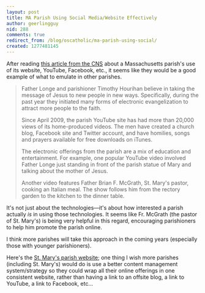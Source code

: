 ```yaml
---
layout: post
title: MA Parish Using Social Media/Website Effectively
author: geerlingguy
nid: 288
comments: true
redirect_from: /blog/oscatholic/ma-parish-using-social/
created: 1277481145
---
```

<p>After reading <a href="http://www.catholicnews.com/data/stories/cns/1002362.htm">this article from the CNS</a> about a Massachusetts parish&#39;s use of its website, YouTube, Facebook, etc., it seems like they would be a good example of what to emulate in other parishes.</p>
<blockquote>
<p>Father Longe and parishioner Timothy Hourihan believe in taking the message of Jesus to new people in new ways. Specifically, during the past year they initiated many forms of electronic evangelization to attract more people to the faith.</p>
<p>Since April 2009, the parish YouTube site has had more than 20,000 views of its home-produced videos. The men have created a church blog, Facebook site and Twitter account, and have homilies, songs and prayers available for free downloads on iTunes.</p>
<p>The electronic offerings from the parish are a mix of education and entertainment. For example, one popular YouTube video involved Father Longe just standing in front of the parish statue of Mary and talking about the mother of Jesus.</p>
<p>Another video features Father Brian F. McGrath, St. Mary&#39;s pastor, cooking an Italian meal. The show follows him from the rectory garden to the kitchen to the dinner table.</p>
</blockquote>
<p>It&#39;s not just about the technologies&mdash;it&#39;s about how interested a parish actually <em>is</em> in using those technologies. It seems like Fr. McGrath (the pastor of St. Mary&#39;s) is being very helpful in this regard, encouraging parishioners to help him promote the parish online.</p>
<p>I think more parishes will take this approach in the coming years (especially those with younger parishioners).</p>
<p>Here&#39;s the <a href="http://www.stmaryswestfield.org/">St. Mary&#39;s parish website</a>; one thing I wish more parishes (including St. Mary&#39;s) would do is use a better content management system/strategy so they could wrap all their online offerings in one consistent website, rather than having a link to an offsite blog, a link to YouTube, a link to Facebook, etc...</p>
